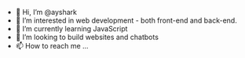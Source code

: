- 👋 Hi, I’m @ayshark
- 👀 I’m interested in web development - both front-end and back-end.
- 🌱 I’m currently learning JavaScript
- 💞️ I’m looking to build websites and chatbots
- 📫 How to reach me ...

<!---
ayshark/ayshark is a ✨ special ✨ repository because its `README.md` (this file) appears on your GitHub profile.
You can click the Preview link to take a look at your changes.
--->
